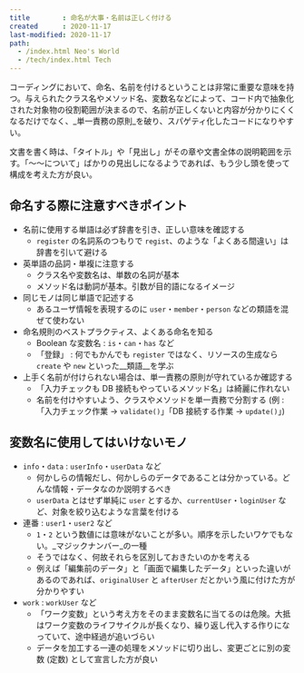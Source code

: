 ```yaml
---
title        : 命名が大事・名前は正しく付ける
created      : 2020-11-17
last-modified: 2020-11-17
path:
  - /index.html Neo's World
  - /tech/index.html Tech
---
```


コーディングにおいて、命名、名前を付けるということは非常に重要な意味を持つ。与えられたクラス名やメソッド名、変数名などによって、コード内で抽象化された対象物の役割範囲が決まるので、名前が正しくないと内容が分かりにくくなるだけでなく、_単一責務の原則_を破り、スパゲティ化したコードになりやすい。

文書を書く時は、「タイトル」や「見出し」がその章や文書全体の説明範囲を示す。「〜〜について」ばかりの見出しになるようであれば、もう少し頭を使って構成を考えた方が良い。


## 命名する際に注意すべきポイント

- 名前に使用する単語は必ず辞書を引き、正しい意味を確認する
  - `register` の名詞系のつもりで `regist`、のような「よくある間違い」は辞書を引いて避ける
- 英単語の品詞・単複に注意する
  - クラス名や変数名は、単数の名詞が基本
  - メソッド名は動詞が基本。引数が目的語になるイメージ
- 同じモノは同じ単語で記述する
  - あるユーザ情報を表現するのに `user`・`member`・`person` などの類語を混ぜて使わない
- 命名規則のベストプラクティス、よくある命名を知る
  - Boolean な変数名 : `is`・`can`・`has` など
  - 「登録」 : 何でもかんでも `register` ではなく、リソースの生成なら `create` や `new` といった__類語__を学ぶ
- 上手く名前が付けられない場合は、単一責務の原則が守れているか確認する
  - 「入力チェックも DB 接続もやっているメソッド名」は綺麗に作れない
  - 名前を付けやすいよう、クラスやメソッドを単一責務で分割する (例 : 「入力チェック作業 → `validate()`」「DB 接続する作業 → `update()`」)


## 変数名に使用してはいけないモノ

- `info`・`data` : `userInfo`・`userData` など
  - 何かしらの情報だし、何かしらのデータであることは分かっている。どんな情報・データなのか説明するべき
  - `userData` とはせず単純に `user` とするか、`currentUser`・`loginUser` など、対象を絞り込むような言葉を付ける
- 連番 : `user1`・`user2` など
  - `1`・`2` という数値には意味がないことが多い。順序を示したいワケでもない。_マジックナンバー_の一種
  - そうではなく、何故それらを区別しておきたいのかを考える
  - 例えば「編集前のデータ」と「画面で編集したデータ」といった違いがあるのであれば、`originalUser` と `afterUser` だとかいう風に付けた方が分かりやすい
- `work` : `workUser` など
  - 「ワーク変数」という考え方をそのまま変数名に当てるのは危険。大抵はワーク変数のライフサイクルが長くなり、繰り返し代入する作りになっていて、途中経過が追いづらい
  - データを加工する一連の処理をメソッドに切り出し、変更ごとに別の変数 (定数) として宣言した方が良い
